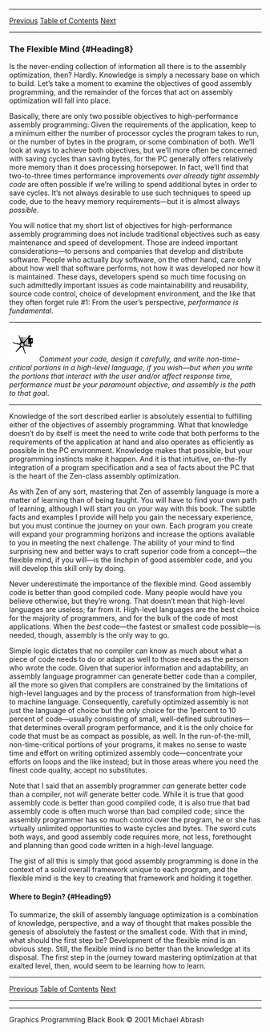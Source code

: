   ------------------------ --------------------------------- --------------------
  [Previous](02-02.html)   [Table of Contents](index.html)   [Next](03-01.html)
  ------------------------ --------------------------------- --------------------

### The Flexible Mind {#Heading8}

Is the never-ending collection of information all there is to the
assembly optimization, then? Hardly. Knowledge is simply a necessary
base on which to build. Let’s take a moment to examine the objectives of
good assembly programming, and the remainder of the forces that act on
assembly optimization will fall into place.

Basically, there are only two possible objectives to high-performance
assembly programming: Given the requirements of the application, keep to
a minimum either the number of processor cycles the program takes to
run, or the number of bytes in the program, or some combination of both.
We’ll look at ways to achieve both objectives, but we’ll more often be
concerned with saving cycles than saving bytes, for the PC generally
offers relatively more memory than it does processing horsepower. In
fact, we’ll find that two-to-three times performance improvements *over
already tight assembly code* are often possible if we’re willing to
spend additional bytes in order to save cycles. It’s not always
desirable to use such techniques to speed up code, due to the heavy
memory requirements—but it is almost always *possible*.

You will notice that my short list of objectives for high-performance
assembly programming does not include traditional objectives such as
easy maintenance and speed of development. Those are indeed important
considerations—to persons and companies that develop and distribute
software. People who actually *buy* software, on the other hand, care
only about how well that software performs, not how it was developed nor
how it is maintained. These days, developers spend so much time focusing
on such admittedly important issues as code maintainability and
reusability, source code control, choice of development environment, and
the like that they often forget rule \#1: From the user’s perspective,
*performance is fundamental*.

  ------------------- ----------------------------------------------------------------------------------------------------------------------------------------------------------------------------------------------------------------------------------------------------------------------------------------------------
  ![](images/i.jpg)   *Comment your code, design it carefully, and write non-time-critical portions in a high-level language, if you wish—but when you write the portions that interact with the user and/or affect response time, performance must be your paramount objective, and assembly is the path to that goal*.
  ------------------- ----------------------------------------------------------------------------------------------------------------------------------------------------------------------------------------------------------------------------------------------------------------------------------------------------

Knowledge of the sort described earlier is absolutely essential to
fulfilling either of the objectives of assembly programming. What that
knowledge doesn’t do by itself is meet the need to write code that both
performs to the requirements of the application at hand and also
operates as efficiently as possible in the PC environment. Knowledge
makes that possible, but your programming instincts make it happen. And
it is that intuitive, on-the-fly integration of a program specification
and a sea of facts about the PC that is the heart of the Zen-class
assembly optimization.

As with Zen of any sort, mastering that Zen of assembly language is more
a matter of learning than of being taught. You will have to find your
own path of learning, although I will start you on your way with this
book. The subtle facts and examples I provide will help you gain the
necessary experience, but you must continue the journey on your own.
Each program you create will expand your programming horizons and
increase the options available to you in meeting the next challenge. The
ability of your mind to find surprising new and better ways to craft
superior code from a concept—the flexible mind, if you will—is the
linchpin of good assembler code, and you will develop this skill only by
doing.

Never underestimate the importance of the flexible mind. Good assembly
code is better than good compiled code. Many people would have you
believe otherwise, but they’re wrong. That doesn’t mean that high-level
languages are useless; far from it. High-level languages are the best
choice for the majority of programmers, and for the bulk of the code of
most applications. When the *best* code—the fastest or smallest code
possible—is needed, though, assembly is the only way to go.

Simple logic dictates that no compiler can know as much about what a
piece of code needs to do or adapt as well to those needs as the person
who wrote the code. Given that superior information and adaptability, an
assembly language programmer can generate better code than a compiler,
all the more so given that compilers are constrained by the limitations
of high-level languages and by the process of transformation from
high-level to machine language. Consequently, carefully optimized
assembly is not just the language of choice but the *only* choice for
the 1percent to 10 percent of code—usually consisting of small,
well-defined subroutines—that determines overall program performance,
and it is the only choice for code that must be as compact as possible,
as well. In the run-of-the-mill, non-time-critical portions of your
programs, it makes no sense to waste time and effort on writing
optimized assembly code—concentrate your efforts on loops and the like
instead; but in those areas where you need the finest code quality,
accept no substitutes.

Note that I said that an assembly programmer *can* generate better code
than a compiler, not *will* generate better code. While it is true that
good assembly code is better than good compiled code, it is also true
that bad assembly code is often much worse than bad compiled code; since
the assembly programmer has so much control over the program, he or she
has virtually unlimited opportunities to waste cycles and bytes. The
sword cuts both ways, and good assembly code requires more, not less,
forethought and planning than good code written in a high-level
language.

The gist of all this is simply that good assembly programming is done in
the context of a solid overall framework unique to each program, and the
flexible mind is the key to creating that framework and holding it
together.

#### Where to Begin? {#Heading9}

To summarize, the skill of assembly language optimization is a
combination of knowledge, perspective, and a way of thought that makes
possible the genesis of absolutely the fastest or the smallest code.
With that in mind, what should the first step be? Development of the
flexible mind is an obvious step. Still, the flexible mind is no better
than the knowledge at its disposal. The first step in the journey toward
mastering optimization at that exalted level, then, would seem to be
learning how to learn.

  ------------------------ --------------------------------- --------------------
  [Previous](02-02.html)   [Table of Contents](index.html)   [Next](03-01.html)
  ------------------------ --------------------------------- --------------------

* * * * *

Graphics Programming Black Book © 2001 Michael Abrash
